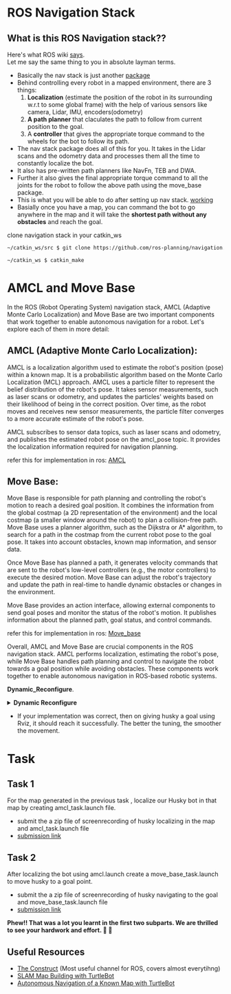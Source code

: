 # ROS Navigation Stack
## What is this ROS Navigation stack??  
Here's what ROS wiki [says](http://wiki.ros.org/navigation).  
Let me say the same thing to you in absolute layman terms. 
- Basically the nav stack is just another [package](https://github.com/ros-planning/navigation) 
- Behind controlling every robot in a mapped environment, there are 3 things:
   1. **Localization** (estimate the position of the robot in its surrounding w.r.t to some global frame) with the help of various sensors like camera, Lidar, IMU, encoders(odometry)
   2. **A path planner** that claculates the path to follow from current position to the goal.
   3. A **controller** that gives the appropriate torque command to the wheels for the bot to follow its path.
- The nav stack package does all of this for you. It takes in the Lidar scans and the odometry data and processes them all the time to constantly localize the bot.  
- It also has pre-written path planners like NavFn, TEB and DWA. 
- Further it also gives the final appropriate torque command to all the joints for the robot to follow the above path using the move_base package.  
- This is what you will be able to do after setting up nav stack. [working](https://www.youtube.com/watch?v=V32rff0pQy4)
- Basially once you have a map, you can command the bot to go anywhere in the map and it will take the **shortest path without any obstacles** and reach the goal.

clone navigation stack in your catkin_ws
```bash
~/catkin_ws/src $ git clone https://github.com/ros-planning/navigation.git
```
```bash
~/catkin_ws $ catkin_make
```
# AMCL and Move Base

In the ROS (Robot Operating System) navigation stack, AMCL (Adaptive Monte Carlo Localization) and Move Base are two important components that work together to enable autonomous navigation for a robot. Let's explore each of them in more detail:

## AMCL (Adaptive Monte Carlo Localization):
AMCL is a localization algorithm used to estimate the robot's position (pose) within a known map. It is a probabilistic algorithm based on the Monte Carlo Localization (MCL) approach. AMCL uses a particle filter to represent the belief distribution of the robot's pose. It takes sensor measurements, such as laser scans or odometry, and updates the particles' weights based on their likelihood of being in the correct position. Over time, as the robot moves and receives new sensor measurements, the particle filter converges to a more accurate estimate of the robot's pose.

AMCL subscribes to sensor data topics, such as laser scans and odometry, and publishes the estimated robot pose on the amcl_pose topic. It provides the localization information required for navigation planning.

refer this for implementation in ros: [AMCL](https://www.youtube.com/watch?v=ZfQ30rfJb08)

## Move Base:
Move Base is responsible for path planning and controlling the robot's motion to reach a desired goal position. It combines the information from the global costmap (a 2D representation of the environment) and the local costmap (a smaller window around the robot) to plan a collision-free path. Move Base uses a planner algorithm, such as the Dijkstra or A* algorithm, to search for a path in the costmap from the current robot pose to the goal pose. It takes into account obstacles, known map information, and sensor data.

Once Move Base has planned a path, it generates velocity commands that are sent to the robot's low-level controllers (e.g., the motor controllers) to execute the desired motion. Move Base can adjust the robot's trajectory and update the path in real-time to handle dynamic obstacles or changes in the environment.

Move Base provides an action interface, allowing external components to send goal poses and monitor the status of the robot's motion. It publishes information about the planned path, goal status, and control commands.

refer this for implementation in ros: [Move_base](https://www.youtube.com/watch?v=oxDRuBgPOAo&t=4s)

Overall, AMCL and Move Base are crucial components in the ROS navigation stack. AMCL performs localization, estimating the robot's pose, while Move Base handles path planning and control to navigate the robot towards a goal position while avoiding obstacles. These components work together to enable autonomous navigation in ROS-based robotic systems.

**Dynamic_Reconfigure**.
<details>
    <summary><b>Dynamic Reconfigure</b></summary>
<br>
    <h2> Dynamic Reconfigure</h2>  
I guess you already know what this does - instead of manually tuning parameters ike PID constants for example, by stopping and restarting the simulation very time, you can directly change those parameters online, **on-the-fly**.  (Makes our life so so much easier :sweat_smile:)  
  
Fire up a terminal and open rqt  
```bash
rqt
```  
Now under the plugins tab -> Configuration -> Dynamic Reconfigure  
<p align="center"><img src="https://github.com/san2130/ROS-Specialization-22/blob/main/week3/media/Screenshot%20from%202022-07-17%2002-01-24.png"/><br><i>Dynamic Reconfigure</i></p><br><br>

Now you should be able to see tunable nodes on the left, click on them and you will find all the tunable parameters with sliders.  

<p align="center"><img src="https://user-images.githubusercontent.com/6259829/62143462-50436500-b2f0-11e9-9812-6d105f8476bf.png"/></p><br><br>
</details>  

- If your implementation was correct, then on giving husky a goal using Rviz, it should reach it successfully. The better the tuning, the smoother the movement.

# Task
## Task 1
For the map generated in the previous task , localize our Husky bot in that map by creating amcl_task.launch file.
- submit the a zip file of screenrecording of husky localizing in the map and amcl_task.launch file
- [submission link](https://forms.gle/tZVLffFQGVeH7TB29)
## Task 2
After localizing the bot using amcl.launch create a move_base_task.launch to move husky to a goal point.
- submit the a zip file of screenrecording of husky navigating to the goal and move_base_task.launch file
- [submission link](https://forms.gle/Vk6z2iCzUyJQEmuM9)

**Phew!! That was a lot you learnt in the first two subparts. We are thrilled to see your hardwork and effort. :clap: :clap:** <br>
## Useful Resources  
- [The Construct](https://www.youtube.com/channel/UCt6Lag-vv25fTX3e11mVY1Q)  (Most useful channel for ROS, covers almost everytihng)
- [SLAM Map Building with TurtleBot](http://wiki.ros.org/turtlebot_navigation/Tutorials/Build%20a%20map%20with%20SLAM)
- [Autonomous Navigation of a Known Map with TurtleBot](http://wiki.ros.org/turtlebot_navigation/Tutorials/Autonomously%20navigate%20in%20a%20known%20map)
